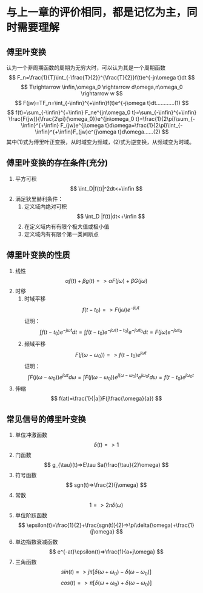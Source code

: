 # 与上一章的评价相同，都是记忆为主，同时需要理解
## 傅里叶变换
认为一个非周期函数的周期为无穷大时，可以认为其是一个周期函数
$$
F_n=\frac{1}{T}\int_{-\frac{T}{2}}^{\frac{T}{2}}f(t)e^{-jn\omega t}dt
$$
$$
T\rightarrow \infin,\omega_0 \rightarrow d\omega,n\omega_0 \rightarrow w
$$
$$
F(jw)=TF_n=\int_{-\infin}^{+\infin}f(t)e^{-j\omega t}dt…………(1)
$$
$$
f(t)=\sum_{-\infin}^{+\infin} F_ne^{jn\omega_0 t}=\sum_{-\infin}^{+\infin} \frac{F(jw)}{\frac{2\pi}{\omega_0}}e^{jn\omega_0 t}=\frac{1}{2\pi}\sum_{-\infin}^{+\infin} F_(jw)e^{j\omega t}d\omega=\frac{1}{2\pi}\int_{-\infin}^{+\infin}F_(jw)e^{j\omega t}d\omega……(2)
$$
其中(1)式为傅里叶正变换，从时域变为频域，(2)式为逆变换，从频域变为时域。
## 傅里叶变换的存在条件(充分)
1. 平方可积
$$
\int_D|f(t)|^2dt<+\infin
$$
2. 满足狄里赫利条件：
    1. 定义域内绝对可积
    $$
    \int_D |f(t)|dt<+\infin
    $$
    2. 在定义域内有有限个极大值或极小值
    3. 定义域内有有限个第一类间断点

## 傅里叶变换的性质
1. 线性
$$
\alpha f(t)+ \beta g(t)=>\alpha F(j\omega)+\beta G(j\omega)
$$
2. 时移
    1. 时域平移 
    $$
    f(t-t_0)=>F(j\omega)e^{-j\omega t}
    $$
    证明：
    $$
    \int f(t-t_0)e^{-j\omega t}dt=\int f(t-t_0)e^{-j\omega (t-t_0)} e^{-j\omega t_0}dt=F(j\omega)e^{-j\omega t_0}
    $$
    2. 频域平移
    $$
    F(j(\omega-\omega_0))=>f(t-t_0)e^{j\omega t}
    $$
    证明：
    $$
    \int F(j(\omega -\omega_0))e^{j\omega t}d\omega=\int F(j(\omega -\omega_0))e^{j(\omega -\omega_0 )t}e^{j\omega_0 t}d\omega=f(t-t_0)e^{j\omega_0 t}
    $$
3. 伸缩
$$
f(at)=\frac{1}{|a|}F(j\frac{\omega}{a})
$$

## 常见信号的傅里叶变换
1. 单位冲激函数
$$
\delta(t)=>1
$$
2. 门函数
$$
g_{\tau}(t)=>E\tau Sa(\frac{\tau}{2}\omega)
$$
3. 符号函数
$$
sgn(t)=>\frac{2}{j\omega}
$$
4. 常数
$$
1=>2\pi \delta(\omega)
$$
5. 单位阶跃函数
$$
\epsilon(t)=\frac{1}{2}+\frac{sgn(t)}{2}=>\pi\delta(\omega)+\frac{1}{j\omega}
$$
6. 单边指数衰减函数
$$
e^{-at}\epsilon(t)=>\frac{1}{a+j\omega}
$$
7. 三角函数
$$
sin(t)=>j\pi[\delta(\omega+\omega_0)-\delta(\omega-\omega_0)]
$$
$$
cos(t)=>\pi[\delta(\omega+\omega_0)+\delta(\omega-\omega_0)]
$$